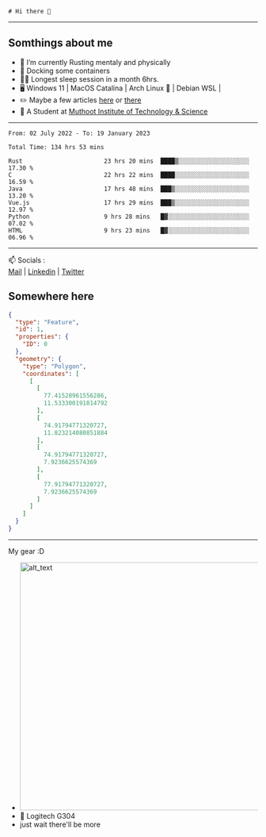 ```
# Hi there 👋
```

---

## Somthings about me


- 🌱 I’m currently Rusting mentaly and physically
- 🐋 Docking some containers
- 😶‍🌫️ Longest sleep session in a month 6hrs.
- 🖥️ Windows 11 | MacOS Catalina | Arch Linux 🦩 | Debian WSL |
- ✏️ Maybe a few articles [here](https://medium.com/@advaithnarayanan8) or [there](https://medium.com/@advaithnarayanan8)
- 📑 A Student at [Muthoot Institute of Technology & Science](https://mgmits.ac.in/)



---

<!--START_SECTION:waka-->

```text
From: 02 July 2022 - To: 19 January 2023

Total Time: 134 hrs 53 mins

Rust                       23 hrs 20 mins  ████▒░░░░░░░░░░░░░░░░░░░░   17.30 %
C                          22 hrs 22 mins  ████░░░░░░░░░░░░░░░░░░░░░   16.59 %
Java                       17 hrs 48 mins  ███▒░░░░░░░░░░░░░░░░░░░░░   13.20 %
Vue.js                     17 hrs 29 mins  ███▒░░░░░░░░░░░░░░░░░░░░░   12.97 %
Python                     9 hrs 28 mins   █▓░░░░░░░░░░░░░░░░░░░░░░░   07.02 %
HTML                       9 hrs 23 mins   █▓░░░░░░░░░░░░░░░░░░░░░░░   06.96 %
```

<!--END_SECTION:waka-->

---

📫 Socials :<br>
[Mail](mailto:advaithnarayanan8@gmail.com) | [Linkedin](https://www.linkedin.com/in/advaith-narayanan-a72152214/) | [Twitter](https://twitter.com/advaithnarayan)

## Somewhere here

```geojson
{
  "type": "Feature",
  "id": 1,
  "properties": {
    "ID": 0
  },
  "geometry": {
    "type": "Polygon",
    "coordinates": [
      [
        [
          77.41528961556286,
          11.533300191814792
        ],
        [
          74.91794771320727,
          11.823214080851884
        ],
        [
          74.91794771320727,
          7.9236625574369
        ],
        [
          77.91794771320727,
          7.9236625574369
        ]
      ]
    ]
  }
}
```


--- 
My gear :D

- [<img alt="alt_text" width="500px" src="https://valid.x86.fr/cache/banner/xv24bv-6.png" />](https://valid.x86.fr/xv24bv)
- 🐁 Logitech G304
- just wait there'll be more

